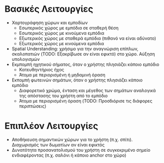# Βασικές Λειτουργίες
- Χαρτογράφηση χώρων και εμποδίων
    - Εσωτερικός χώρος με εμπόδια σε σταθερή θέση
    - Εσωτερικός χώρος με κινούμενα εμπόδια
    - Εξωτερικός χώρος με σταθερά εμπόδια (πιθανό να είναι αδύνατο)
    - Εξωτερικός χώρος με κινούμενα εμπόδια
- Spatial Understanding: χρήσιμο για την αναγνώριση επίπλων, σκαλοπατιών (TODO: Εξακρίβωσε αν είναι εφικτό) στο χώρο. Αύξηση υπολογισμών
- Εκμπομπή ηχητικού σήματος, όταν ο χρήστης πλησιάζει κάποιο εμπόδιο
    - Κατευθηντήριος ήχος
    - Άτομα με περιορισμένη ή μηδαμινή όραση
- Εκπομπή φωτεινών σημάτων, όταν ο χρήστης πλησιάζει κάποιο εμπόδιο
    - Διαφορετικό χρώμα, ένταση και μέγεθος των σημάτων αναλογικά της απόστασης του χρήστη από το εμπόδιο
    - Άτομα με περιορισμένη όραση (TODO: Προσδιόρισε τις διάφορες περιπτώσεις)

# Επιπλέον Λειτουργίες
- Αποθήκευση σημαντικών χώρων για το χρήστη (π.χ. σπίτι). Διαχωρισμός των δωματίων αν είναι εφικτός
- Δυνατότητα προσανατολισμού του χρήστη σε συγκεκριμένο σημείο ενδιαφέροντας (π.χ. σαλόνι ή κάποιο anchor στο χώρο)